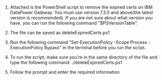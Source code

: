 1. Attached is the PowerShell script to remove the expired certs on IBM DataPower Gateway. You must use version 7.3.5 and above(the latest version is recommended). If you are not sure about what version you have, you can run the following command "$PSVersionTable".

2. The file can be saved as deleteExpiredCerts.ps1

3. Run the following command "Set-ExecutionPolicy -Scope Process -ExecutionPolicy Bypass" in the terminal before you run the script.


4. To run the script, make sure you're in the same directory of the file and type the following command: ./deleteExpiredCerts.ps1

5. Follow the prompt and enter the required information

